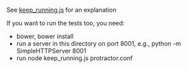 See [keep\_running.js](keep_running.js) for an explanation

If you want to run the tests too, you need:
- bower, bower install
- run a server in this directory on port 8001, e.g., python -m SimpleHTTPServer 8001
- run node keep\_running.js protractor.conf
